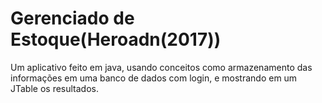 <h1>Gerenciado de Estoque(Heroadn(2017))</h1>
  
Um aplicativo feito em java, usando conceitos como armazenamento das informações em uma banco de dados com login, e mostrando em um JTable os resultados.
